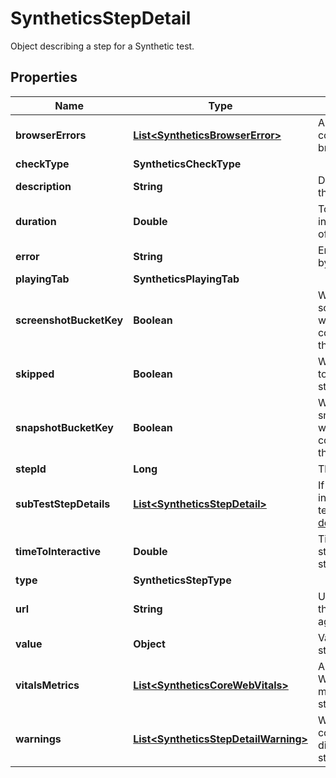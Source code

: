 

# SyntheticsStepDetail

Object describing a step for a Synthetic test.
## Properties

Name | Type | Description | Notes
------------ | ------------- | ------------- | -------------
**browserErrors** | [**List&lt;SyntheticsBrowserError&gt;**](SyntheticsBrowserError.md) | Array of errors collected for a browser test. |  [optional]
**checkType** | **SyntheticsCheckType** |  |  [optional]
**description** | **String** | Description of the test. |  [optional]
**duration** | **Double** | Total duration in millisecond of the test. |  [optional]
**error** | **String** | Error returned by the test. |  [optional]
**playingTab** | **SyntheticsPlayingTab** |  |  [optional]
**screenshotBucketKey** | **Boolean** | Whether or not screenshots where collected by the test. |  [optional]
**skipped** | **Boolean** | Whether or not to skip this step. |  [optional]
**snapshotBucketKey** | **Boolean** | Whether or not snapshots where collected by the test. |  [optional]
**stepId** | **Long** | The step ID. |  [optional]
**subTestStepDetails** | [**List&lt;SyntheticsStepDetail&gt;**](SyntheticsStepDetail.md) | If this steps include a sub-test. [Subtests documentation](https://docs.datadoghq.com/synthetics/browser_tests/advanced_options/#subtests). |  [optional]
**timeToInteractive** | **Double** | Time before starting the step. |  [optional]
**type** | **SyntheticsStepType** |  |  [optional]
**url** | **String** | URL to perform the step against. |  [optional]
**value** | **Object** | Value for the step. |  [optional]
**vitalsMetrics** | [**List&lt;SyntheticsCoreWebVitals&gt;**](SyntheticsCoreWebVitals.md) | Array of Core Web Vitals metrics for the step. |  [optional]
**warnings** | [**List&lt;SyntheticsStepDetailWarning&gt;**](SyntheticsStepDetailWarning.md) | Warning collected that didn&#39;t failed the step. |  [optional]



